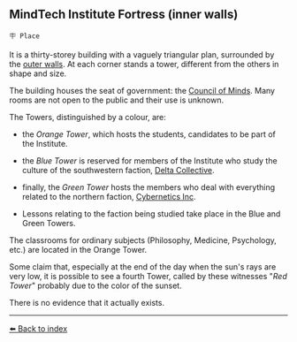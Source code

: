 ## MindTech Institute Fortress (inner walls)

`🪧 Place`

It is a thirty-storey building with a vaguely triangular plan, surrounded by the [outer walls](/institute_fortress_outer.html). At each corner stands a tower, different from the others in shape and size.

The building houses the seat of government: the [Council of Minds](/council_of_minds.html). Many rooms are not open to the public and their use is unknown.

The Towers, distinguished by a colour, are: 
- the *Orange Tower*, which hosts the students, candidates to be part of the Institute.
- the *Blue Tower* is reserved for members of the Institute who study the culture of the southwestern faction, [Delta Collective](/delta_collective.html).
- finally, the *Green Tower* hosts the members who deal with everything related to the northern faction, [Cybernetics Inc](/cybernetics_inc.html).

- Lessons relating to the faction being studied take place in the Blue and Green Towers.

The classrooms for ordinary subjects (Philosophy, Medicine, Psychology, etc.) are located in the Orange Tower.

Some claim that, especially at the end of the day when the sun's rays are very low, it is possible to see a fourth Tower, called by these witnesses "*Red Tower*" probably due to the color of the sunset.

There is no evidence that it actually exists.


----------
[⬅️ Back to index](/index.md#ea90_s)